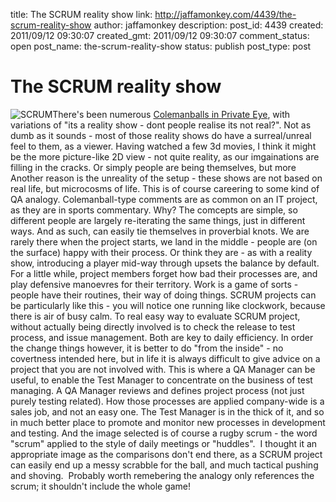 title: The SCRUM reality show
link: http://jaffamonkey.com/4439/the-scrum-reality-show
author: jaffamonkey
description: 
post_id: 4439
created: 2011/09/12 09:30:07
created_gmt: 2011/09/12 09:30:07
comment_status: open
post_name: the-scrum-reality-show
status: publish
post_type: post

# The SCRUM reality show

![SCRUM](http://blog.jaffamonkey.com/files/2011/09/Rugby-Scrum-in-the-mud.jpg)There's been numerous [Colemanballs in Private Eye](http://en.wikipedia.org/wiki/Colemanballs), with variations of "its a reality show - dont people realise its not real?". Not as dumb as it sounds - most of those reality shows do have a surreal/unreal feel to them, as a viewer. Having watched a few 3d movies, I think it might be the more picture-like 2D view - not quite reality, as our imgainations are filling in the cracks. Or simply people are being themselves, but more Another reason is the unreality of the setup - these shows are not based on real life, but microcosms of life. This is of course careering to some kind of QA analogy. Colemanball-type comments are as common on an IT project, as they are in sports commentary. Why? The comcepts are simple, so different people are largely re-iterating the same things, just in different ways. And as such, can easily tie themselves in proverbial knots. We are rarely there when the project starts, we land in the middle - people are (on the surface) happy with their process. Or think they are - as with a reality show, introducing a player mid-way through upsets the balance by default. For a little while, project members forget how bad their processes are, and play defensive manoevres for their territory. Work is a game of sorts - people have their routines, their way of doing things. SCRUM projects can be particularly like this - you will notice one running like clockwork, because there is air of busy calm. To real easy way to evaluate SCRUM project, without actually being directly involved is to check the release to test process, and issue management. Both are key to daily efficiency. In order the change things however, it is better to do "from the inside" - no covertness intended here, but in life it is always difficult to give advice on a project that you are not involved with. This is where a QA Manager can be useful, to enable the Test Manager to concentrate on the business of test managing. A QA Manager reviews and defines project process (not just purely testing related). How those processes are applied company-wide is a sales job, and not an easy one. The Test Manager is in the thick of it, and so in much better place to promote and monitor new processes in development and testing. And the image selected is of course a rugby scrum - the word "scrum" applied to the style of daily meetings or "huddles".  I thought it an appropriate image as the comparisons don't end there, as a SCRUM project can easily end up a messy scrabble for the ball, and much tactical pushing and shoving.  Probably worth remebering the analogy only references the scrum; it shouldn't include the whole game!